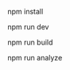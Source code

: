 <!-- 安装依赖 -->
npm install
<!-- 运行项目 -->
npm run dev
<!-- 打包项目 -->
npm run build
<!-- 分析构建结果 -->
npm run analyze
<!-- 运行项目 -->

